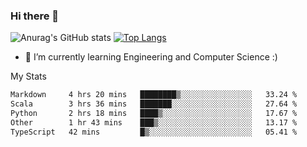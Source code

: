 ### Hi there 👋

![Anurag's GitHub stats](https://github-readme-stats.vercel.app/api?username=MatteoIorio11&show_icons=true&theme=dark) 
[![Top Langs](https://github-readme-stats.vercel.app/api/top-langs/?username=MatteoIorio11&theme=dark)](https://github.com/MatteoIorio11/github-readme-stats)

- 🌱 I’m currently learning Engineering and Computer Science :)

<!--
**MatteoIorio11/MatteoIorio11** is a ✨ _special_ ✨ repository because its `README.md` (this file) appears on your GitHub profile.

Here are some ideas to get you started:

- 🔭 I’m currently working on ...
- 🌱 I’m currently learning ...
- 👯 I’m looking to collaborate on ...
- 🤔 I’m looking for help with ...
- 💬 Ask me about ...
- 📫 How to reach me: ...
- 😄 Pronouns: ...
- ⚡ Fun fact: ...
-->
My Stats
<!--START_SECTION:waka-->

```txt
Markdown     4 hrs 20 mins   ████████▒░░░░░░░░░░░░░░░░   33.24 %
Scala        3 hrs 36 mins   ███████░░░░░░░░░░░░░░░░░░   27.64 %
Python       2 hrs 18 mins   ████▒░░░░░░░░░░░░░░░░░░░░   17.67 %
Other        1 hr 43 mins    ███▒░░░░░░░░░░░░░░░░░░░░░   13.17 %
TypeScript   42 mins         █▒░░░░░░░░░░░░░░░░░░░░░░░   05.41 %
```

<!--END_SECTION:waka-->
